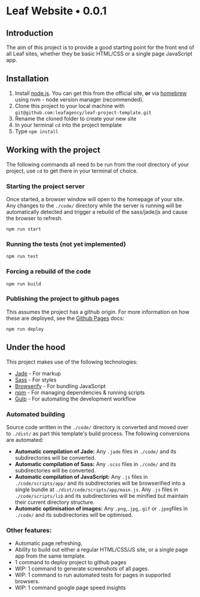 # Leaf Website • 0.0.1

## Introduction

The aim of this project is to provide a good starting point for the front end of all Leaf sites, whether they be basic HTML/CSS or a single page JavaScript app.

## Installation

 1. Install [node.js](https://nodejs.org/). You can get this from the official site, **or** via [homebrew](http://brew.sh/) using nvm - node version manager (recommended).
 2. Clone this project to your local machine with `git@github.com:leafagency/leaf-project-template.git`
 3. Rename the cloned folder to create your new site
 4. In your terminal `cd` into the project template
 5. Type `npm install`
 
## Working with the project

The following commands all need to be run from the root directory of your project, use `cd` to get there in your terminal of choice.
 
### Starting the project server

Once started, a browser window will open to the homepage of your site. Any changes to the `./code/` directory while the server is running will be automatically detected and trigger a rebuild of the sass/jade/js and cause the browser to refresh.

```
npm run start
```

### Running the tests (not yet implemented)

```
npm run test
```

### Forcing a rebuild of the code

```
npm run build
```

### Publishing the project to github pages

This assumes the project has a github origin. For more information on how these are deployed, see the [Github Pages](https://pages.github.com/) docs:

```
npm run deploy
```

## Under the hood

This project makes use of the following technologies:

 - [Jade](http://jade-lang.com/) - For markup
 - [Sass](http://sass-lang.com/) - For styles
 - [Browserify](http://browserify.org/) - For bundling JavaScript
 - [npm](https://www.npmjs.com/) - For managing dependencies & running scripts
 - [Gulp](http://gulpjs.com/) - For automating the development workflow

### Automated building

Source code written in the `./code/` directory is converted and moved over to `./dist/` as part this template's build process. The following conversions are automated:

 - **Automatic compilation of Jade:** Any `.jade` files in `./code/` and its subdirectories will be converted.
 - **Automatic compilation of Sass:** Any `.scss` files in `./code/` and its subdirectories will be converted.
 - **Automatic compilation of JavaScript:** Any `.js` files in `./code/scripts/app/` and its subdirectories will be browserified into a single bundle at `./dist/code/scripts/app/main.js`. Any `.js` files in `./code/scripts/lib` and its subdirectories will be minified but maintain their current directory structure.
 - **Automatic optimisation of images:** Any `.png`,`.jpg`,`.gif` or `.jpeg`files in `./code/` and its subdirectories will be optimised.

### Other features:

 - Automatic page refreshing.
 - Ability to build out either a regular HTML/CSS/JS site, or a single page app from the same template.
 - 1 command to deploy project to github pages
 - WIP: 1 command to generate screenshots of all pages.
 - WIP: 1 command to run automated tests for pages in supported browsers.
 - WIP: 1 command google page speed insights